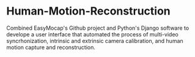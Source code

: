 # Human-Motion-Reconstruction
 
Combined EasyMocap's Github project and Python's Django software to develope a user interface that automated the process of multi-video syncrhonization, intrinsic and extrinsic camera calibration, and human motion capture and reconstruction.